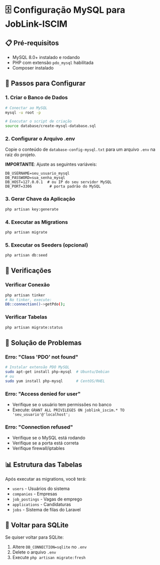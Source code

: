 # 🗄️ Configuração MySQL para JobLink-ISCIM

## 📋 Pré-requisitos
- MySQL 8.0+ instalado e rodando
- PHP com extensão `pdo_mysql` habilitada
- Composer instalado

## 🚀 Passos para Configurar

### 1. Criar o Banco de Dados
```bash
# Conectar ao MySQL
mysql -u root -p

# Executar o script de criação
source database/create-mysql-database.sql
```

### 2. Configurar o Arquivo .env
Copie o conteúdo de `database-config-mysql.txt` para um arquivo `.env` na raiz do projeto.

**IMPORTANTE**: Ajuste as seguintes variáveis:
```env
DB_USERNAME=seu_usuario_mysql
DB_PASSWORD=sua_senha_mysql
DB_HOST=127.0.0.1  # ou IP do seu servidor MySQL
DB_PORT=3306        # porta padrão do MySQL
```

### 3. Gerar Chave da Aplicação
```bash
php artisan key:generate
```

### 4. Executar as Migrations
```bash
php artisan migrate
```

### 5. Executar os Seeders (opcional)
```bash
php artisan db:seed
```

## 🔧 Verificações

### Verificar Conexão
```bash
php artisan tinker
# No tinker, execute:
DB::connection()->getPdo();
```

### Verificar Tabelas
```bash
php artisan migrate:status
```

## 🐛 Solução de Problemas

### Erro: "Class 'PDO' not found"
```bash
# Instalar extensão PDO MySQL
sudo apt-get install php-mysql  # Ubuntu/Debian
# ou
sudo yum install php-mysql      # CentOS/RHEL
```

### Erro: "Access denied for user"
- Verifique se o usuário tem permissões no banco
- Execute: `GRANT ALL PRIVILEGES ON joblink_iscim.* TO 'seu_usuario'@'localhost';`

### Erro: "Connection refused"
- Verifique se o MySQL está rodando
- Verifique se a porta está correta
- Verifique firewall/iptables

## 📊 Estrutura das Tabelas
Após executar as migrations, você terá:
- `users` - Usuários do sistema
- `companies` - Empresas
- `job_postings` - Vagas de emprego
- `applications` - Candidaturas
- `jobs` - Sistema de filas do Laravel

## 🔄 Voltar para SQLite
Se quiser voltar para SQLite:
1. Altere `DB_CONNECTION=sqlite` no `.env`
2. Delete o arquivo `.env`
3. Execute `php artisan migrate:fresh`
